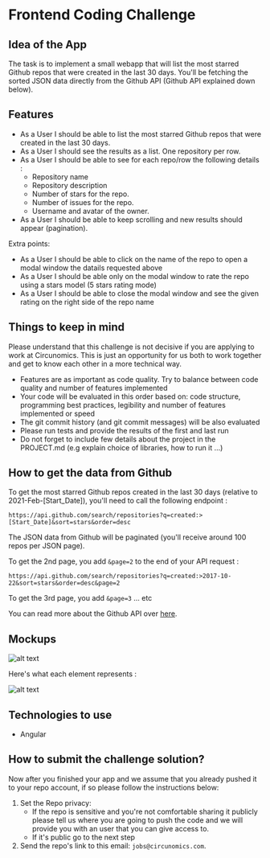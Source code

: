 # Frontend Coding Challenge

## Idea of the App

The task is to implement a small webapp that will list the most starred Github repos that were created in the last 30 days.
You'll be fetching the sorted JSON data directly from the Github API (Github API explained down below).

## Features

- As a User I should be able to list the most starred Github repos that were created in the last 30 days.
- As a User I should see the results as a list. One repository per row.
- As a User I should be able to see for each repo/row the following details :
  - Repository name
  - Repository description
  - Number of stars for the repo.
  - Number of issues for the repo.
  - Username and avatar of the owner.
- As a User I should be able to keep scrolling and new results should appear (pagination).

Extra points:

- As a User I should be able to click on the name of the repo to open a modal window the datails requested above
- As a User I should be able only on the modal window to rate the repo using a stars model (5 stars rating mode)
- As a User I should be able to close the modal window and see the given rating on the right side of the repo name

## Things to keep in mind

Please understand that this challenge is not decisive if you are applying to work at Circunomics. This is just an opportunity for us both to work together and get to know each other in a more technical way.

- Features are as important as code quality. Try to balance between code quality and number of features implemented
- Your code will be evaluated in this order based on: code structure, programming best practices, legibility and number of features implemented or speed
- The git commit history (and git commit messages) will be also evaluated
- Please run tests and provide the results of the first and last run
- Do not forget to include few details about the project in the PROJECT.md (e.g explain choice of libraries, how to run it ...)

## How to get the data from Github

To get the most starred Github repos created in the last 30 days (relative to 2021-Feb-[Start_Date]), you'll need to call the following endpoint :

`https://api.github.com/search/repositories?q=created:>[Start_Date]&sort=stars&order=desc`

The JSON data from Github will be paginated (you'll receive around 100 repos per JSON page).

To get the 2nd page, you add `&page=2` to the end of your API request :

`https://api.github.com/search/repositories?q=created:>2017-10-22&sort=stars&order=desc&page=2`

To get the 3rd page, you add `&page=3` ... etc

You can read more about the Github API over [here](https://docs.github.com/en/rest/reference/search#search-repositories).

## Mockups

![alt text](https://github.com/Circunomics/hiring_FrontendCodingChallenge/blob/master/mockup.png?raw=true)

Here's what each element represents :

![alt text](https://github.com/Circunomics/hiring_FrontendCodingChallenge/blob/master/row_explained.png?raw=true)

## Technologies to use

- Angular

## How to submit the challenge solution?

Now after you finished your app and we assume that you already pushed it to your repo account, if so please follow the instructions below:

1. Set the Repo privacy:
   - If the repo is sensitive and you're not comfortable sharing it publicly please tell us where you are going to push the code and we will provide you with an user that you can give access to.
   - If it's public go to the next step
2. Send the repo's link to this email: `jobs@circunomics.com`.
